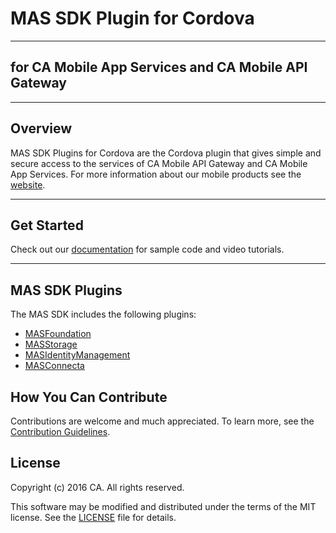 # MAS SDK Plugin for Cordova
*********************************************************

## for CA Mobile App Services and CA Mobile API Gateway
**********************************************************

## Overview
MAS SDK Plugins for Cordova are the Cordova plugin that gives simple and secure access to the services of CA Mobile API Gateway and CA Mobile App Services. For more information about our mobile products see the [website](http://www.ca.com/us/developers/mas.html).
*********************************************************

## Get Started
Check out our [documentation](https://www.ca.com/us/developers/mas/docs.html) for sample code and video tutorials.
*********************************************************

## MAS SDK Plugins
The MAS SDK includes the following plugins:

* [MASFoundation](https://github.com/CAAPIM/Cordova-MAS-Foundation)
* [MASStorage](https://github.com/CAAPIM/Cordova-MAS-Storage)
* [MASIdentityManagement](https://github.com/CAAPIM/Cordova-MAS-IdentityManagement)
* [MASConnecta](https://github.com/CAAPIM/Cordova-MAS-Connecta)

## How You Can Contribute
Contributions are welcome and much appreciated. To learn more, see the [Contribution Guidelines](https://github.com/CAAPIM/Cordova-MAS-SDK/blob/develop/CONTRIBUTING.md).

## License
Copyright (c) 2016 CA. All rights reserved.

This software may be modified and distributed under the terms of the MIT license. See the [LICENSE](https://github.com/CAAPIM/Cordova-MAS-SDK/blob/master/LICENSE) file for details.
